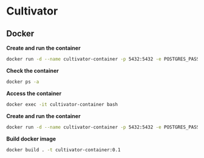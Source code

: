 # Cultivator

## Docker

**Create and run the container**
```bash
docker run -d --name cultivator-container -p 5432:5432 -e POSTGRES_PASSWORD=000000 postgres
```

**Check the container**
```bash
docker ps -a
```

**Access the container**
```bash
docker exec -it cultivator-container bash
```

**Create and run the container**
```bash
docker run -d --name cultivator-container -p 5432:5432 -e POSTGRES_PASSWORD=000000 postgres
```

**Build docker image**
```bash
docker build . -t cultivator-container:0.1
```
